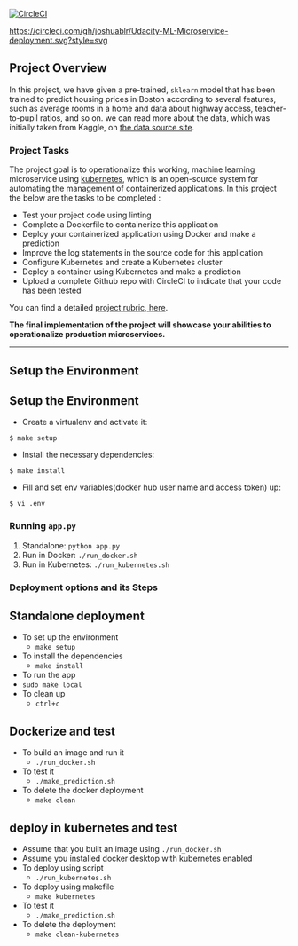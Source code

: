[![CircleCI](https://circleci.com/gh/joshuablr/Udacity-ML-Microservice-deployment.svg?style=svg)](https://circleci.com/gh/joshuablr/Udacity-ML-Microservice-deployment)

https://circleci.com/gh/joshuablr/Udacity-ML-Microservice-deployment.svg?style=svg

## Project Overview

In this project, we have given a pre-trained, `sklearn` model that has been trained to predict housing prices in Boston according to several features, such as average rooms in a home and data about highway access, teacher-to-pupil ratios, and so on. 
we can read more about the data, which was initially taken from Kaggle, on [the data source site](https://www.kaggle.com/c/boston-housing). 

### Project Tasks

The project goal is to operationalize this working, machine learning microservice using [kubernetes](https://kubernetes.io/), which is an open-source system for automating the management of containerized applications. In this project the below are the tasks to be completed :
* Test your project code using linting
* Complete a Dockerfile to containerize this application
* Deploy your containerized application using Docker and make a prediction
* Improve the log statements in the source code for this application
* Configure Kubernetes and create a Kubernetes cluster
* Deploy a container using Kubernetes and make a prediction
* Upload a complete Github repo with CircleCI to indicate that your code has been tested

You can find a detailed [project rubric, here](https://review.udacity.com/#!/rubrics/2576/view).

**The final implementation of the project will showcase your abilities to operationalize production microservices.**

---

## Setup the Environment

## Setup the Environment

* Create a virtualenv and activate it:
```
$ make setup
```
* Install the necessary dependencies:
```
$ make install
```
* Fill and set env variables(docker hub user name and access token) up:
```
$ vi .env
```
### Running `app.py`

1. Standalone:  `python app.py`
2. Run in Docker:  `./run_docker.sh`
3. Run in Kubernetes:  `./run_kubernetes.sh`

### Deployment options and its Steps
## Standalone deployment
  - To set up the environment
    - `make setup`
  - To install the dependencies 
    - `make install`
  - To run the app
  - `sudo make local`
  - To clean up
    - `ctrl+c`
## Dockerize and test
  - To build an image and run it
    - `./run_docker.sh`
  - To test it 
    - `./make_prediction.sh`
  - To delete the docker deployment
    - `make clean`

## deploy in kubernetes and test
  - Assume that you built an image using `./run_docker.sh`
  - Assume you installed docker desktop with kubernetes enabled 
  - To deploy using script
    - `./run_kubernetes.sh`
  - To deploy using makefile
    - `make kubernetes`
  - To test it 
    - `./make_prediction.sh`
  - To delete the deployment
    - `make clean-kubernetes`

